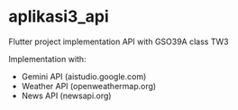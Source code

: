 # aplikasi3_api

Flutter project implementation API with GSO39A class TW3

Implementation with:
- Gemini API (aistudio.google.com)
- Weather API (openweathermap.org)
- News API (newsapi.org)



